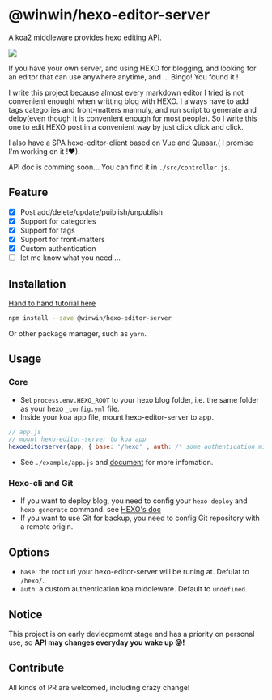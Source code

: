 # @winwin/hexo-editor-server

A koa2 middleware provides hexo editing API.

<img src="https://img.shields.io/npm/v/@winwin/hexo-editor-server?style=flat-square">

If you have your own server, and using HEXO for blogging, and looking for an editor that can use anywhere anytime, and ... Bingo! You found it !

I write this project because almost every markdown editor I tried is not convenient enought when writting blog with HEXO. I always have to add tags categories and front-matters mannuly, and run script to generate and deloy(even though it is convenient enough for most people). So I write this one to edit HEXO post in a convenient way by just click click and click.

I also have a SPA hexo-editor-client based on Vue and Quasar.( I promise I'm working on it !❤).

API doc is comming soon... You can find it in `./src/controller.js`.

## Feature

- [x] Post add/delete/update/puiblish/unpublish
- [x] Support for categories
- [x] Support for tags
- [x] Support for front-matters
- [x] Custom authentication
- [ ] let me know what you need ...

## Installation

[Hand to hand tutorial here](http://blog.yujianghao.cn/2020/03/16/rv13LtBZuoRgOPWy/)

```bash
npm install --save @winwin/hexo-editor-server
```

Or other package manager, such as `yarn`.

## Usage

### Core

- Set `process.env.HEXO_ROOT` to your hexo blog folder, i.e. the same folder as your hexo `_config.yml` file.
- Inside your koa app file, mount hexo-editor-server to app.

```js
// app.js
// mount hexo-editor-server to koa app
hexoeditorserver(app, { base: '/hexo' , auth: /* some authentication middleware */ })

```

- See `./example/app.js` and [document](https://yujianghao.github.io/winwin-hexo-editor-server/module-hexo-editor-serever.html) for more infomation.

### Hexo-cli and Git

- If you want to deploy blog, you need to config your `hexo deploy` and `hexo generate` command. see [HEXO's doc](https://hexo.io/docs/one-command-deployment.html)
- If you want to use Git for backup, you need to config Git repository with a remote origin.

## Options

- `base`: the root url your hexo-editor-server will be runing at. Defulat to `/hexo/`.
- `auth`: a custom authentication koa middleware. Default to `undefined`.

## Notice

This project is on early devleopmemt stage and has a priority on personal use, so **API may changes everyday you wake up 😜!**

## Contribute

All kinds of PR are welcomed, including crazy change!
